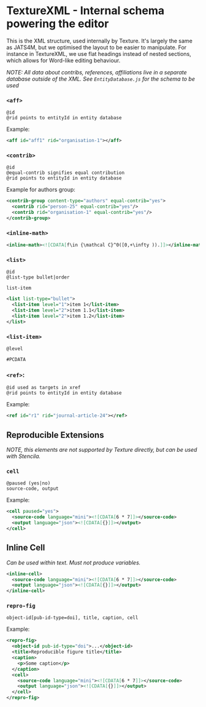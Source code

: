 # TextureXML - Internal schema powering the editor

This is the XML structure, used internally by Texture. It's largely the same as JATS4M, but we optimised the layout to be easier to manipulate. For instance in TextureXML, we use flat headings instead of nested sections, which allows for Word-like editing behaviour.

*NOTE: All data about contribs, references, affiliations live in a separate database outside of the XML. See `EntityDatabase.js` for the schema to be used*  


### `<aff>`

```
@id
@rid points to entityId in entity database
```

Example:

```xml
<aff id="aff1" rid="organisation-1"></aff>
```

### `<contrib>`

```
@id
@equal-contrib signifies equal contribution
@rid points to entityId in entity database
```

Example for authors group:

```xml
<contrib-group content-type="authors" equal-contrib="yes">
  <contrib rid="person-25" equal-contrib="yes"/>
  <contrib rid="organisation-1" equal-contrib="yes"/>
</contrib-group>
```

### `<inline-math>`

```xml
<inline-math><![CDATA[f\in {\mathcal C}^0([0,+\infty )).]]></inline-math>
```

### `<list>`

```
@id
@list-type bullet|order

list-item
```

```xml
<list list-type="bullet">
  <list-item level="1">item 1</list-item>
  <list-item level="2">item 1.1</list-item>
  <list-item level="2">item 1.2</list-item>
</list>
```

### `<list-item>`

```
@level

#PCDATA
```

### `<ref>`:

```
@id used as targets in xref
@rid points to entityId in entity database
```

Example:

```xml
<ref id="r1" rid="journal-article-24"></ref>
```


## Reproducible Extensions

*NOTE, this elements are not supported by Texture directly, but can be used with Stencila.*

### `cell`

```
@paused (yes|no)
source-code, output
```

Example:

```xml
<cell paused="yes">
  <source-code language="mini"><![CDATA[6 * 7]]></source-code>
  <output language="json"><![CDATA[{}]]></output>
</cell>
```

## Inline Cell

*Can be used within text. Must not produce variables.*

```xml
<inline-cell>
  <source-code language="mini"><![CDATA[6 * 7]]></source-code>
  <output language="json"><![CDATA[{}]]></output>
</inline-cell>
```


### `repro-fig`

```
object-id[pub-id-type=doi], title, caption, cell
```

Example:

```xml
<repro-fig>
  <object-id pub-id-type="doi">...</object-id>
  <title>Reproducible figure title</title>
  <caption>
    <p>Some caption</p>
  </caption>
  <cell>
    <source-code language="mini"><![CDATA[6 * 7]]></source-code>
    <output language="json"><![CDATA[{}]]></output>
  </cell>
</repro-fig>
```
